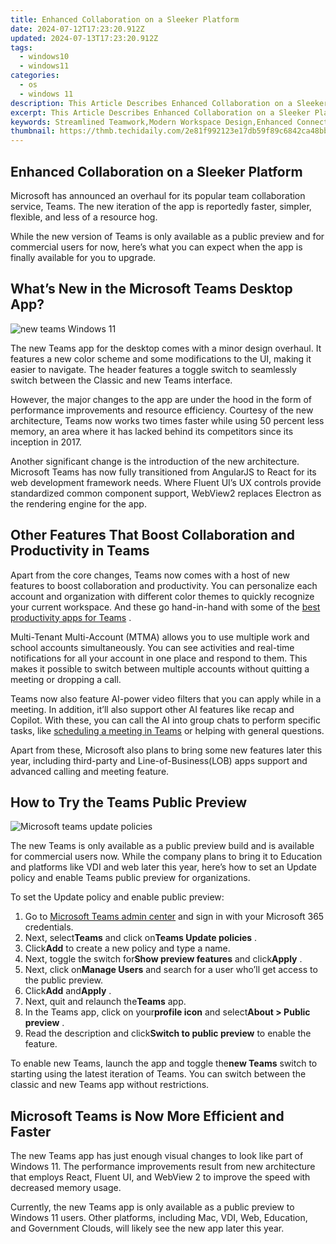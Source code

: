 ```yaml
---
title: Enhanced Collaboration on a Sleeker Platform
date: 2024-07-12T17:23:20.912Z
updated: 2024-07-13T17:23:20.912Z
tags:
  - windows10
  - windows11
categories:
  - os
  - windows 11
description: This Article Describes Enhanced Collaboration on a Sleeker Platform
excerpt: This Article Describes Enhanced Collaboration on a Sleeker Platform
keywords: Streamlined Teamwork,Modern Workspace Design,Enhanced Connectivity,Cutting-Edge Platform,Efficient Collaboration,Sleek Interface Experience,Improved Productivity Tools
thumbnail: https://thmb.techidaily.com/2e81f992123e17db59f89c6842ca48bb426d509215d95604071818ec4e7dc281.jpg
---
```


## Enhanced Collaboration on a Sleeker Platform

 Microsoft has announced an overhaul for its popular team collaboration service, Teams. The new iteration of the app is reportedly faster, simpler, flexible, and less of a resource hog.

 While the new version of Teams is only available as a public preview and for commercial users for now, here’s what you can expect when the app is finally available for you to upgrade.

## What’s New in the Microsoft Teams Desktop App?

![new teams Windows 11](https://static1.makeuseofimages.com/wordpress/wp-content/uploads/2023/03/new-teams-windows-11.png)

 The new Teams app for the desktop comes with a minor design overhaul. It features a new color scheme and some modifications to the UI, making it easier to navigate. The header features a toggle switch to seamlessly switch between the Classic and new Teams interface.

 However, the major changes to the app are under the hood in the form of performance improvements and resource efficiency. Courtesy of the new architecture, Teams now works two times faster while using 50 percent less memory, an area where it has lacked behind its competitors since its inception in 2017.

 Another significant change is the introduction of the new architecture. Microsoft Teams has now fully transitioned from AngularJS to React for its web development framework needs. Where Fluent UI’s UX controls provide standardized common component support, WebView2 replaces Electron as the rendering engine for the app.

## Other Features That Boost Collaboration and Productivity in Teams

 Apart from the core changes, Teams now comes with a host of new features to boost collaboration and productivity. You can personalize each account and organization with different color themes to quickly recognize your current workspace. And these go hand-in-hand with some of the [best productivity apps for Teams](https://www.makeuseof.com/best-productivity-apps-microsoft-teams/) .

 Multi-Tenant Multi-Account (MTMA) allows you to use multiple work and school accounts simultaneously. You can see activities and real-time notifications for all your account in one place and respond to them. This makes it possible to switch between multiple accounts without quitting a meeting or dropping a call.

 Teams now also feature AI-power video filters that you can apply while in a meeting. In addition, it’ll also support other AI features like recap and Copilot. With these, you can call the AI into group chats to perform specific tasks, like [scheduling a meeting in Teams](https://www.makeuseof.com/schedule-meeting-microsoft-teams/) or helping with general questions.

 Apart from these, Microsoft also plans to bring some new features later this year, including third-party and Line-of-Business(LOB) apps support and advanced calling and meeting feature.

## How to Try the Teams Public Preview
![Microsoft teams update policies](https://static1.makeuseofimages.com/wordpress/wp-content/uploads/2023/03/microsoft-teams-update-policies.png)

 The new Teams is only available as a public preview build and is available for commercial users now. While the company plans to bring it to Education and platforms like VDI and web later this year, here’s how to set an Update policy and enable Teams public preview for organizations.

To set the Update policy and enable public preview:

1. Go to [Microsoft Teams admin center](https://admin.teams.microsoft.com/) and sign in with your Microsoft 365 credentials.
2. Next, select**Teams** and click on**Teams Update policies** .
3. Click**Add** to create a new policy and type a name.
4. Next, toggle the switch for**Show preview features** and click**Apply** .
5. Next, click on**Manage Users** and search for a user who’ll get access to the public preview.
6. Click**Add** and**Apply** .
7. Next, quit and relaunch the**Teams** app.
8. In the Teams app, click on your**profile icon** and select**About > Public preview** .
9. Read the description and click**Switch to public preview** to enable the feature.

 To enable new Teams, launch the app and toggle the**new Teams** switch to starting using the latest iteration of Teams. You can switch between the classic and new Teams app without restrictions.

## Microsoft Teams is Now More Efficient and Faster

 The new Teams app has just enough visual changes to look like part of Windows 11\. The performance improvements result from new architecture that employs React, Fluent UI, and WebView 2 to improve the speed with decreased memory usage.

 Currently, the new Teams app is only available as a public preview to Windows 11 users. Other platforms, including Mac, VDI, Web, Education, and Government Clouds, will likely see the new app later this year.


<ins class="adsbygoogle"
     style="display:block"
     data-ad-format="autorelaxed"
     data-ad-client="ca-pub-7571918770474297"
     data-ad-slot="1223367746"></ins>



<ins class="adsbygoogle"
     style="display:block"
     data-ad-client="ca-pub-7571918770474297"
     data-ad-slot="8358498916"
     data-ad-format="auto"
     data-full-width-responsive="true"></ins>




